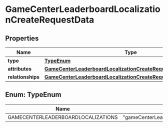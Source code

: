 

# GameCenterLeaderboardLocalizationCreateRequestData


## Properties

| Name | Type | Description | Notes |
|------------ | ------------- | ------------- | -------------|
|**type** | [**TypeEnum**](#TypeEnum) |  |  |
|**attributes** | [**GameCenterLeaderboardLocalizationCreateRequestDataAttributes**](GameCenterLeaderboardLocalizationCreateRequestDataAttributes.md) |  |  |
|**relationships** | [**GameCenterLeaderboardLocalizationCreateRequestDataRelationships**](GameCenterLeaderboardLocalizationCreateRequestDataRelationships.md) |  |  |



## Enum: TypeEnum

| Name | Value |
|---- | -----|
| GAMECENTERLEADERBOARDLOCALIZATIONS | &quot;gameCenterLeaderboardLocalizations&quot; |



